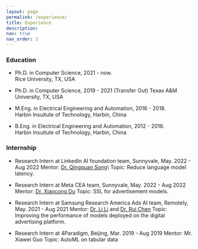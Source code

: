 ```yaml
---
layout: page
permalink: /experience/
title: Experience
description: 
nav: true
nav_order: 2
---
```


### Education

* Ph.D. in Computer Science, 2021 - now.  
Rice University, TX, USA

* Ph.D. in Computer Science, 2019 - 2021 (Transfer Out)
Texas A&M University, TX, USA

* M.Eng. in Electrical Engineering and Automation, 2016 - 2018.  
Harbin Insuitute of Technology, Harbin, China

* B.Eng. in Electrical Engineering and Automation, 2012 - 2016.  
Harbin Insuitute of Technology, Harbin, China

### Internship

<!-- * Research Engineer Intern at Baidu Inc., 2021.  
Topic: Fingerprint algorithms on massive multimodal data -->

* Research Intern at LinkedIn AI foundation team, Sunnyvale, May. 2022 - Aug 2022
Mentor: [Dr. Qingquan Song](https://qingquansong.github.io/)\\
Topic: Reduce language model latency.

* Research Intern at Meta CEA team, Sunnyvale, May. 2022 - Aug 2022
Mentor: [Dr. Xiaocong Du](https://scholar.google.com/citations?user=wctRExYAAAAJ&hl=en)
Topic: SSL for advertisement models.

* Research Intern at Samsung Research America Ads AI team, Remotely, May. 2021 - Aug 2021
Mentor: [Dr. Li Li](https://scholar.google.com/citations?user=FPcI7HkAAAAJ&hl=en) and [Dr. Rui Chen](https://scholar.google.com/citations?user=ngVttWUAAAAJ&hl=en)
Topic: Improving the performance of models deployed on the digital advertising platform.

* Research Intern at 4Paradigm, Beijing, Mar. 2019 - Aug 2019
Mentor: Mr. Xiawei Guo
Topic: AutoML on tabular data